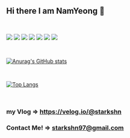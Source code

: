 ## Hi there I am NamYeong 👋
<br />

<img src="https://img.shields.io/badge/Unity-000000??style=plastic&logo=Unity&logoColor=white"> <img src="https://img.shields.io/badge/Csharp-239120??style=plastic&logo=csharp&logoColor=white">  <img src="https://img.shields.io/badge/C++-FF0044??style=plastic&logo=Cplusplus&logoColor=white">  <img src="https://img.shields.io/badge/Python-3776AB??style=plastic&logo=Python&logoColor=white">  <img src="https://img.shields.io/badge/JsavaScript-F7DF1E??style=plastic&logo=JavaScript&logoColor=white">  <img src="https://img.shields.io/badge/HTML-E34F26??style=plastic&logo=HTML5&logoColor=white">  <img src="https://img.shields.io/badge/CSS-1572B6??style=plastic&logo=CSS3&logoColor=white">

<br />

[![Anurag's GitHub stats](https://github-readme-stats.vercel.app/api?username=starkshn&show_icons=true&count_private=true&count_private=true&theme=synthwave)](https://github.com/starkshn/github-readme-stats)

<br />

[![Top Langs](https://github-readme-stats.vercel.app/api/top-langs/?username=starkshn&show_owner=true&layout=compacte=true&theme=synthwave)](https://github.com/starkshn)

<br />


### my Vlog => https://velog.io/@starkshn
### Contact Me! => starkshn97@gmail.com
<!--
**starkshn/starkshn** is a ✨ _special_ ✨ repository because its `README.md` (this file) appears on your GitHub profile.

Here are some ideas to get you started:

 🔭 I’m currently working on ...
 🌱 I’m currently learning ...
 👯 I’m looking to collaborate on ...
 🤔 I’m looking for help with ...
 💬 Ask me about ...
 📫 How to reach me: ...
 😄 Pronouns: ...
 ⚡ Fun fact: ...

